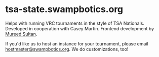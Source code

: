 # tsa-state.swampbotics.org
Helps with running VRC tournaments in the style of TSA Nationals. Developed in cooperation with Casey Martin. Frontend development by [Mureed Sultan](https://github.com/MureedSultan).

If you'd like us to host an instance for your tournament, please email hostmaster@swampbotics.org. We do customizations, too!